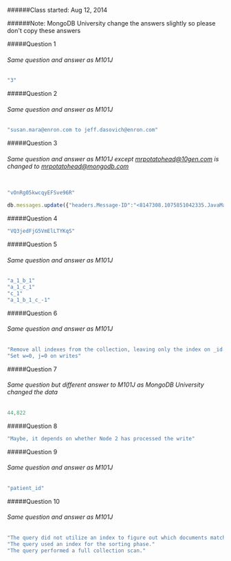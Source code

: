 ######Class started: Aug 12, 2014

######Note: MongoDB University change the answers slightly so please don't copy these answers

#####Question 1

###### Same question and answer as M101J

```javascript
"3"
```

#####Question 2

###### Same question and answer as M101J

```javascript
"susan.mara@enron.com to jeff.dasovich@enron.com"
```

#####Question 3

###### Same question and answer as M101J except mrpotatohead@10gen.com is changed to mrpotatohead@mongodb.com

```javascript

"vOnRg05kwcqyEFSve96R"

db.messages.update({"headers.Message-ID":"<8147308.1075851042335.JavaMail.evans@thyme>"},{$addToSet:{"headers.To":"mrpotatohead@mongodb.com"}})
```

#####Question 4

```javascript
"VQ3jedFjG5VmElLTYKqS"
```

#####Question 5

###### Same question and answer as M101J

```javascript
"a_1_b_1"
"a_1_c_1"
"c_1"
"a_1_b_1_c_-1"
```

#####Question 6

###### Same question and answer as M101J

```javascript
"Remove all indexes from the collection, leaving only the index on _id in place"
"Set w=0, j=0 on writes"
```

#####Question 7

###### Same question but different answer to M101J as MongoDB University changed the data

```javascript
44,822
```

#####Question 8

```javascript
"Maybe, it depends on whether Node 2 has processed the write"
```

#####Question 9

###### Same question and answer as M101J

```javascript
"patient_id"
```

#####Question 10

###### Same question and answer as M101J

```javascript
"The query did not utilize an index to figure out which documents match the find criteria."
"The query used an index for the sorting phase."
"The query performed a full collection scan."
```
